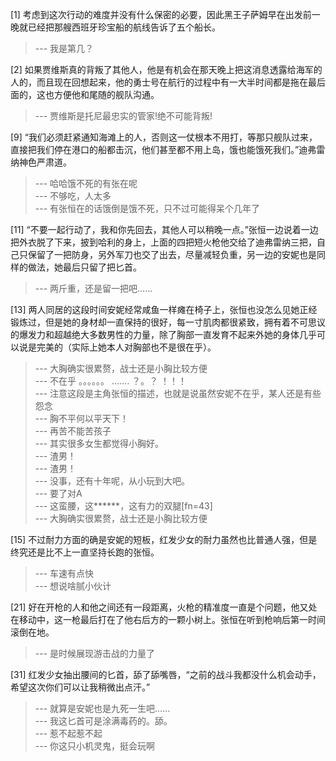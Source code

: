 
[1] 考虑到这次行动的难度并没有什么保密的必要，因此黑王子萨姆早在出发前一晚就已经把那艘西班牙珍宝船的航线告诉了五个船长。
>--- 我是第几？<br>

[2] 如果贾维斯真的背叛了其他人，他是有机会在那天晚上把这消息透露给海军的人的，而且现在回想起来，他的勇士号在航行的过程中有一大半时间都是拖在最后面的，这也方便他和尾随的舰队沟通。
>--- 贾维斯是托尼最忠实的管家!绝不可能背叛!<br>

[9] “我们必须赶紧通知海滩上的人，否则这一仗根本不用打，等那只舰队过来，直接把我们停在港口的船都击沉，他们甚至都不用上岛，饿也能饿死我们。”迪弗雷纳神色严肃道。
>--- 哈哈饿不死的有张在呢<br>
>--- 不够吃，人太多<br>
>--- 有张恒在的话饿倒是饿不死，只不过可能得呆个几年了<br>

[11] “不要一起行动了，我和你先回去，其他人可以稍晚一点。”张恒一边说着一边把外衣脱了下来，披到哈利的身上，上面的四把短火枪他交给了迪弗雷纳三把，自己只保留了一把防身，另外军刀也交了出去，尽量减轻负重，另一边的安妮也是同样的做法，她最后只留了把匕首。
>--- 两斤重，还是留一把吧……<br>

[13] 两人同居的这段时间安妮经常咸鱼一样瘫在椅子上，张恒也没怎么见她正经锻炼过，但是她的身材却一直保持的很好，每一寸肌肉都很紧致，拥有着不可思议的爆发力和超越绝大多数男性的力量，除了胸部一直发育不起来外她的身体几乎可以说是完美的（实际上她本人对胸部也不是很在乎）。
>--- 大胸确实很累赘，战士还是小胸比较方便<br>
>--- 不在乎
。。。。。。
.......
？。？
！！！<br>
>--- 注意这段是主角张恒的描述，也就是说虽然安妮不在乎，某人还是有些怨念<br>
>--- 胸不平何以平天下！<br>
>--- 再苦不能苦孩子<br>
>--- 其实很多女生都觉得小胸好。<br>
>--- 渣男！<br>
>--- 渣男！<br>
>--- 没事，还有十年呢，从小玩到大吧。<br>
>--- 要了对A<br>
>--- 这蛮腰，这******，这有力的双腿[fn=43]<br>
>--- 大胸确实很累赘，战士还是小胸比较方便<br>

[15] 不过耐力方面的确是安妮的短板，红发少女的耐力虽然也比普通人强，但是终究还是比不上一直坚持长跑的张恒。
>--- 车速有点快<br>
>--- 想说啥腻小伙计<br>

[21] 好在开枪的人和他之间还有一段距离，火枪的精准度一直是个问题，他又处在移动中，这一枪最后打在了他右后方的一颗小树上。张恒在听到枪响后第一时间滚倒在地。
>--- 是时候展现游击战的力量了<br>

[31] 红发少女抽出腰间的匕首，舔了舔嘴唇，“之前的战斗我都没什么机会动手，希望这次你们可以让我稍微出点汗。”
>--- 就算是安妮也是九死一生吧……<br>
>--- 我这匕首可是涂满毒药的。舔。<br>
>--- 惹不起惹不起<br>
>--- 你这只小机灵鬼，挺会玩啊<br>
